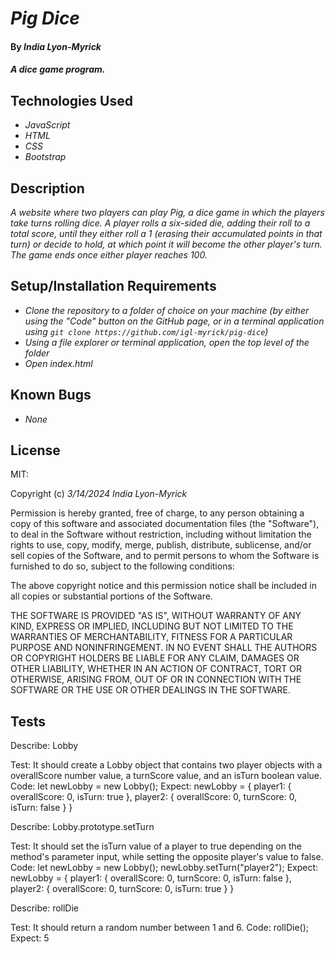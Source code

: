 # _Pig Dice_

#### By _**India Lyon-Myrick**_

#### _A dice game program._

## Technologies Used

* _JavaScript_
* _HTML_
* _CSS_
* _Bootstrap_

## Description

_A website where two players can play Pig, a dice game in which the players take turns rolling dice. A player rolls a six-sided die, adding their roll to a total score, until they either roll a 1 (erasing their accumulated points in that turn) or decide to hold, at which point it will become the other player's turn. The game ends once either player reaches 100._

## Setup/Installation Requirements

* _Clone the repository to a folder of choice on your machine (by either using the "Code" button on the GitHub page, or in a terminal application using `git clone https://github.com/igl-myrick/pig-dice`)_
* _Using a file explorer or terminal application, open the top level of the folder_
* _Open index.html_

## Known Bugs

* _None_

## License

MIT:

Copyright (c) _3/14/2024_ _India Lyon-Myrick_

Permission is hereby granted, free of charge, to any person obtaining a copy of this software and associated documentation files (the "Software"), to deal in the Software without restriction, including without limitation the rights to use, copy, modify, merge, publish, distribute, sublicense, and/or sell copies of the Software, and to permit persons to whom the Software is furnished to do so, subject to the following conditions:

The above copyright notice and this permission notice shall be included in all copies or substantial portions of the Software.

THE SOFTWARE IS PROVIDED "AS IS", WITHOUT WARRANTY OF ANY KIND, EXPRESS OR IMPLIED, INCLUDING BUT NOT LIMITED TO THE WARRANTIES OF MERCHANTABILITY, FITNESS FOR A PARTICULAR PURPOSE AND NONINFRINGEMENT. IN NO EVENT SHALL THE AUTHORS OR COPYRIGHT HOLDERS BE LIABLE FOR ANY CLAIM, DAMAGES OR OTHER LIABILITY, WHETHER IN AN ACTION OF CONTRACT, TORT OR OTHERWISE, ARISING FROM, OUT OF OR IN CONNECTION WITH THE SOFTWARE OR THE USE OR OTHER DEALINGS IN THE SOFTWARE.

## Tests

Describe: Lobby

Test: It should create a Lobby object that contains two player objects with a overallScore number value, a turnScore value, and an isTurn boolean value.
Code: let newLobby = new Lobby();
Expect: newLobby = { player1: { overallScore: 0, isTurn: true }, player2: { overallScore: 0, turnScore: 0, isTurn: false } }

Describe: Lobby.prototype.setTurn

Test: It should set the isTurn value of a player to true depending on the method's parameter input, while setting the opposite player's value to false.
Code: 
let newLobby = new Lobby();
newLobby.setTurn("player2");
Expect: newLobby = { player1: { overallScore: 0, turnScore: 0, isTurn: false }, player2: { overallScore: 0, turnScore: 0, isTurn: true } }

Describe: rollDie

Test: It should return a random number between 1 and 6.
Code: rollDie();
Expect: 5